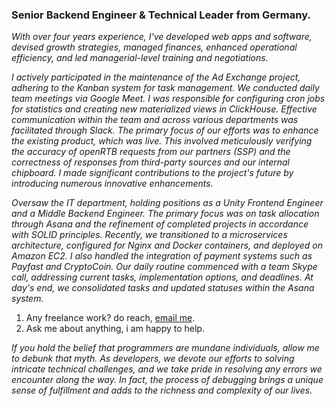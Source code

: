<article>
   <h3 dir="auto">
      Senior Backend Engineer &amp; Technical Leader from Germany.
   </h3>
   <p dir="auto">
      <em>With over four years experience, I've developed web apps and software, devised growth strategies, managed finances, enhanced operational efficiency, and led managerial-level training and negotiations.</em>
      <p>
      <em>
I actively participated in the maintenance of the Ad Exchange project, adhering to the Kanban system for task management. We conducted daily team meetings via Google Meet. I was responsible for configuring cron jobs for statistics and creating new materialized views in ClickHouse. Effective communication within the team and across various departments was facilitated through Slack.
The primary focus of our efforts was to enhance the existing product, which was live. This involved meticulously verifying the accuracy of openRTB requests from our partners (SSP) and the correctness of responses from third-party sources and our internal chipboard. I made significant contributions to the project's future by introducing numerous innovative enhancements.</em>
      <p><em>
Oversaw the IT department, holding positions as a Unity Frontend Engineer and a Middle Backend Engineer. The primary focus was on task allocation through Asana and the refinement of completed projects in accordance with SOLID principles. Recently, we transitioned to a microservices architecture, configured for Nginx and Docker containers, and deployed on Amazon EC2.
I also handled the integration of payment systems such as Payfast and CryptoCoin. Our daily routine commenced with a team Skype call, addressing current tasks, implementation options, and deadlines. At day's end, we consolidated tasks and updated statuses within the Asana system.</em>
   </p>

<ol dir="auto">
   <li>Any freelance work? do reach, <a href="mailto:leroy.wagner20@gmail.com">email me</a>.</li>
   <li>Ask me about anything, i am happy to help.</li>
</ol>
   
_If you hold the belief that programmers are mundane individuals, allow me to debunk that myth. As developers, we devote our efforts to solving intricate technical challenges, and we take pride in resolving any errors we encounter along the way. In fact, the process of debugging brings a unique sense of fulfillment and adds to the richness and complexity of our lives._

</article>
